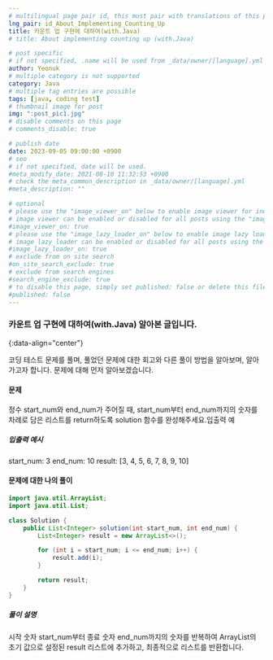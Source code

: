 ```yaml
---
# multilingual page pair id, this must pair with translations of this page. (This name must be unique)
lng_pair: id_About_Implementing_Counting_Up
title: 카운트 업 구현에 대하여(with.Java)
# title: About implementing counting up (with.Java)

# post specific
# if not specified, .name will be used from _data/owner/[language].yml
author: Yeonuk
# multiple category is not supported
category: Java
# multiple tag entries are possible
tags: [java, coding test]
# thumbnail image for post
img: ":post_pic1.jpg"
# disable comments on this page
# comments_disable: true

# publish date
date: 2023-09-05 09:00:00 +0900
# seo
# if not specified, date will be used.
#meta_modify_date: 2021-08-10 11:32:53 +0900
# check the meta_common_description in _data/owner/[language].yml
#meta_description: ""

# optional
# please use the "image_viewer_on" below to enable image viewer for individual pages or posts (_posts/ or [language]/_posts folders).
# image viewer can be enabled or disabled for all posts using the "image_viewer_posts: true" setting in _data/conf/main.yml.
#image_viewer_on: true
# please use the "image_lazy_loader_on" below to enable image lazy loader for individual pages or posts (_posts/ or [language]/_posts folders).
# image lazy loader can be enabled or disabled for all posts using the "image_lazy_loader_posts: true" setting in _data/conf/main.yml.
#image_lazy_loader_on: true
# exclude from on site search
#on_site_search_exclude: true
# exclude from search engines
#search_engine_exclude: true
# to disable this page, simply set published: false or delete this file
#published: false
---
```


<!-- outline-start -->

### 카운트 업 구현에 대하여(with.Java) 알아본 글입니다.

{:data-align="center"}

<!-- outline-end -->

코딩 테스트 문제를 풀며, 풀었던 문제에 대한 회고와 다른 풀이 방법을 알아보며, 알아가고자 합니다.
문제에 대해 먼저 알아보겠습니다.

#### 문제

정수 start_num와 end_num가 주어질 때, start_num부터 end_num까지의 숫자를 차례로 담은 리스트를 return하도록 solution 함수를 완성해주세요.입출력 예

##### 입출력 예시

start_num: 3
end_num: 10
result: [3, 4, 5, 6, 7, 8, 9, 10]

<!-- | i   | arr[i] | stk     |
| --- | ------ | ------- |
| 0   | 1      | []      |
| 1   | 4      | [1]     | -->

#### 문제에 대한 나의 풀이

```java
import java.util.ArrayList;
import java.util.List;

class Solution {
    public List<Integer> solution(int start_num, int end_num) {
        List<Integer> result = new ArrayList<>();

        for (int i = start_num; i <= end_num; i++) {
            result.add(i);
        }

        return result;
    }
}
```

##### 풀이 설명

시작 숫자 start_num부터 종료 숫자 end_num까지의 숫자를 반복하여 ArrayList의 초기 값으로 설정된 result 리스트에 추가하고, 최종적으로 리스트를 반환합니다.
